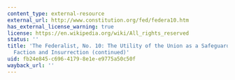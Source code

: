 ```yaml
---
content_type: external-resource
external_url: http://www.constitution.org/fed/federa10.htm
has_external_license_warning: true
license: https://en.wikipedia.org/wiki/All_rights_reserved
status: ''
title: 'The Federalist, No. 10: The Utility of the Union as a Safeguard Against Domestic
  Faction and Insurrection (continued)'
uid: fb24e845-c696-4179-8e1e-e9775a50c50f
wayback_url: ''
---
```

